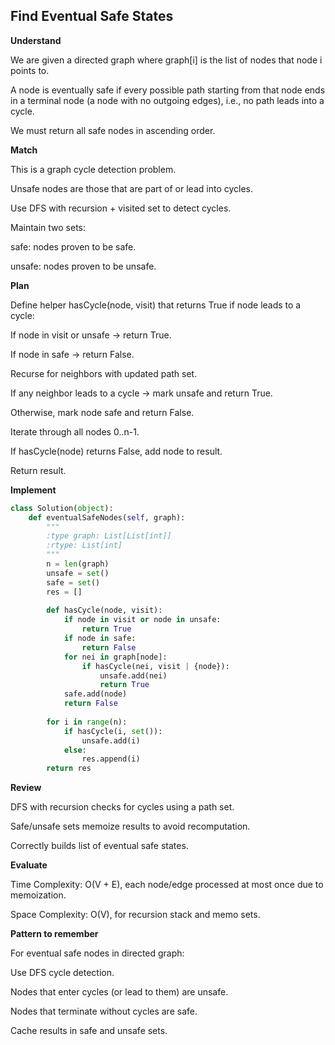 ## Find Eventual Safe States
**Understand**

We are given a directed graph where graph[i] is the list of nodes that node i points to.

A node is eventually safe if every possible path starting from that node ends in a terminal node (a node with no outgoing edges), i.e., no path leads into a cycle.

We must return all safe nodes in ascending order.

**Match**

This is a graph cycle detection problem.

Unsafe nodes are those that are part of or lead into cycles.

Use DFS with recursion + visited set to detect cycles.

Maintain two sets:

safe: nodes proven to be safe.

unsafe: nodes proven to be unsafe.

**Plan**

Define helper hasCycle(node, visit) that returns True if node leads to a cycle:

If node in visit or unsafe → return True.

If node in safe → return False.

Recurse for neighbors with updated path set.

If any neighbor leads to a cycle → mark unsafe and return True.

Otherwise, mark node safe and return False.

Iterate through all nodes 0..n-1.

If hasCycle(node) returns False, add node to result.

Return result.

**Implement**
```py
class Solution(object):
    def eventualSafeNodes(self, graph):
        """
        :type graph: List[List[int]]
        :rtype: List[int]
        """
        n = len(graph)
        unsafe = set()
        safe = set()
        res = []
        
        def hasCycle(node, visit):
            if node in visit or node in unsafe:
                return True
            if node in safe:
                return False
            for nei in graph[node]:
                if hasCycle(nei, visit | {node}):
                    unsafe.add(nei)
                    return True
            safe.add(node)
            return False
        
        for i in range(n):
            if hasCycle(i, set()):
                unsafe.add(i)
            else:
                res.append(i)
        return res
```

**Review**

DFS with recursion checks for cycles using a path set.

Safe/unsafe sets memoize results to avoid recomputation.

Correctly builds list of eventual safe states.

**Evaluate**

Time Complexity: O(V + E), each node/edge processed at most once due to memoization.

Space Complexity: O(V), for recursion stack and memo sets.

**Pattern to remember**

For eventual safe nodes in directed graph:

Use DFS cycle detection.

Nodes that enter cycles (or lead to them) are unsafe.

Nodes that terminate without cycles are safe.

Cache results in safe and unsafe sets.